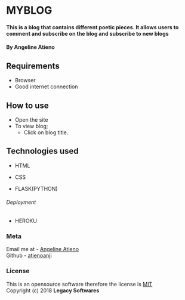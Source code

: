 # MYBLOG
#### This is a blog that contains different poetic pieces. It allows users to comment and subscribe on the blog and subscribe to new blogs

#### By ****Angeline Atieno****

## Requirements
* Browser
* Good internet connection

## How to use
* Open the site 
* To view blog;
    * Click on blog title.




## Technologies used
* HTML

* CSS

* FLASK(PYTHON)

###### Deployment
* HEROKU

### Meta
Email me at - [Angeline Atieno ](akumuangeline76@gmail.com)
<br>
Github - [atienoanji](https://github.com/atienoanji)

### License
This is an opensource software therefore the license is [MIT](https://choosealicense.com/licenses/mit/)
<br>
Copyright (c) 2018 **Legacy Softwares**
